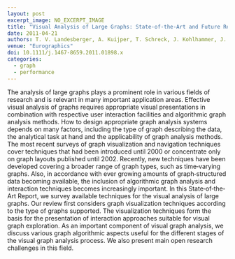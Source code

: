 ```yaml
---
layout: post
excerpt_image: NO_EXCERPT_IMAGE
title: "Visual Analysis of Large Graphs: State‐of‐the‐Art and Future Research Challenges"
date: 2011-04-21
authors: T. V. Landesberger, A. Kuijper, T. Schreck, J. Kohlhammer, J. V. Wijk, J. Fekete & D. Fellner
venue: "Eurographics"
doi: 10.1111/j.1467-8659.2011.01898.x
categories:
  - graph
  - performance
---
```

The analysis of large graphs plays a prominent role in various fields of research and is relevant in many important application areas. Effective visual analysis of graphs requires appropriate visual presentations in combination with respective user interaction facilities and algorithmic graph analysis methods. How to design appropriate graph analysis systems depends on many factors, including the type of graph describing the data, the analytical task at hand and the applicability of graph analysis methods. The most recent surveys of graph visualization and navigation techniques cover techniques that had been introduced until 2000 or concentrate only on graph layouts published until 2002. Recently, new techniques have been developed covering a broader range of graph types, such as time‐varying graphs. Also, in accordance with ever growing amounts of graph‐structured data becoming available, the inclusion of algorithmic graph analysis and interaction techniques becomes increasingly important. In this State‐of‐the‐Art Report, we survey available techniques for the visual analysis of large graphs. Our review first considers graph visualization techniques according to the type of graphs supported. The visualization techniques form the basis for the presentation of interaction approaches suitable for visual graph exploration. As an important component of visual graph analysis, we discuss various graph algorithmic aspects useful for the different stages of the visual graph analysis process. We also present main open research challenges in this field.
